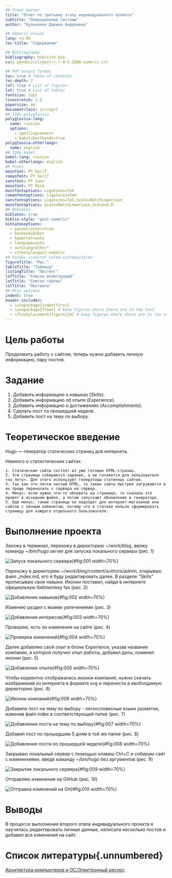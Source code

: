 ```yaml
---
## Front matter
title: "Отчет по третьему этапу индивидуального проекта"
subtitle: "Операционные системы"
author: "Куокконен Дарина Андреевна"

## Generic otions
lang: ru-RU
toc-title: "Содержание"

## Bibliography
bibliography: bib/cite.bib
csl: pandoc/csl/gost-r-7-0-5-2008-numeric.csl

## Pdf output format
toc: true # Table of contents
toc-depth: 2
lof: true # List of figures
lot: true # List of tables
fontsize: 12pt
linestretch: 1.5
papersize: a4
documentclass: scrreprt
## I18n polyglossia
polyglossia-lang:
  name: russian
  options:
	- spelling=modern
	- babelshorthands=true
polyglossia-otherlangs:
  name: english
## I18n babel
babel-lang: russian
babel-otherlangs: english
## Fonts
mainfont: PT Serif
romanfont: PT Serif
sansfont: PT Sans
monofont: PT Mono
mainfontoptions: Ligatures=TeX
romanfontoptions: Ligatures=TeX
sansfontoptions: Ligatures=TeX,Scale=MatchLowercase
monofontoptions: Scale=MatchLowercase,Scale=0.9
## Biblatex
biblatex: true
biblio-style: "gost-numeric"
biblatexoptions:
  - parentracker=true
  - backend=biber
  - hyperref=auto
  - language=auto
  - autolang=other*
  - citestyle=gost-numeric
## Pandoc-crossref LaTeX customization
figureTitle: "Рис."
tableTitle: "Таблица"
listingTitle: "Листинг"
lofTitle: "Список иллюстраций"
lotTitle: "Список таблиц"
lolTitle: "Листинги"
## Misc options
indent: true
header-includes:
  - \usepackage{indentfirst}
  - \usepackage{float} # keep figures where there are in the text
  - \floatplacement{figure}{H} # keep figures where there are in the text
---
```


# Цель работы

 Продолжить работу с сайтом, теперь нужно добавить личную информацию, пару постов.

# Задание

 1. Добавить информацию о навыках (Skills).
 2. Добавить информацию об опыте (Experience).
 3. Добавить информацию о достижениях (Accomplishments).
 4. Сделать пост по прошедшей неделе.
 5. Добавить пост на тему по выбору.


# Теоретическое введение

 Hugo — генератор статических страниц для интернета.

 Немного о статистических сайтах:
  
    1. Статические сайты состоят из уже готовых HTML-страниц.
    2. Эти страницы собираются заранее, а не готовятся для пользователя «на лету». Для этого используют генераторы статичных сайтов.
    3. Так как это почти чистый HTML, то такие сайты быстрее загружаются и их проще переносить с сервера на сервер.
    4. Минус: если нужно что-то обновить на странице, то сначала это правят в исходном файле, а потом запускают обновление в генераторе.
    5. Ещё минус: такие страницы не подходят для интернет-магазинов или сайтов с личным кабинетом, потому что в статике нельзя сформировать страницу для каждого отдельного пользователя.


# Выполнение проекта

 Захожу в терминал, перехожу в директорию ~/work/blog, ввожу команду ~/bin/hugo server для запуска локального сервера (рис. 1)

![Запуск локального сервера](image/1.png){#fig:001 width=70%}

 Перехожу в директорию ~/work/blog/content/authors/admin, открываю файл _index.md, его я буду редактировать далее. В разделе "Skills" прописываю свои навыки. Иконки поставил, найдя в интернете официальную библиотеку fas (рис. 2)

![Добавление навыков](image/2.png){#fig:002 width=70%}

 Изменяю раздел с моими увлечениями (рис. 3)

![Добавление интересов](image/3.png){#fig:003 width=70%}

 Проверяю, есть ли изменения на сайте (рис. 4)

![Проверка изменений](image/4.png){#fig:004 width=70%}

 Далее добавляю свой опыт в блоке Experience, указав название компании, в которой получил опыт работы, добавил даты, поменял иконки (рис. 5)

![Добавление опыта](image/5.png){#fig:005 width=70%}

 Чтобы корректно отображались иконки компаний, нужно скачать изображения из интернета в формате svg и перенести в необходимую директорию (рис. 6)

![Иконки компаний](image/6.png){#fig:006 width=70%}

 Добавила пост на тему по выбору - легкословесные языки разметки, изменив файл index в соответствующей папке (рис. 7)

![Добавление поста на тему по выбору](image/7.png){#fig:007 width=70%}

 Добавил пост по прошедшим 5 дням в той же папке (рис. 8)

![Добавление поста по прошедшей неделе](image/8.png){#fig:008 width=70%}

 Закрываю локальный сервер с помощью клавиш Ctrl+C и собираю сайт с изменениями, введя команду ~/bin/hugo без аргументов (рис. 9)

![Закрытие локального сервера](image/9.png){#fig:009 width=70%}

 Отправляю изменения на GitHub (рис. 10)

![Отправка изменений на Git](image/10.png){#fig:010 width=70%}


# Выводы

 В процессе выполнения второго этапа индивидуального проекта я научилась редактировать личные данные, написала несколько постов и добавил все изменения на сайт.
 
# Список литературы{.unnumbered}

[Архитектура компьютеров и ОС/Электронный ресурс](https://esystem.rudn.ru/mod/page/view.php?id=1098787)

